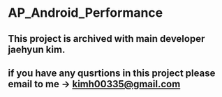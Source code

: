 # AP_Android_Performance

## This project is archived with main developer jaehyun kim.

## if you have any qusrtions in this project please email to me -> kimh00335@gmail.com
